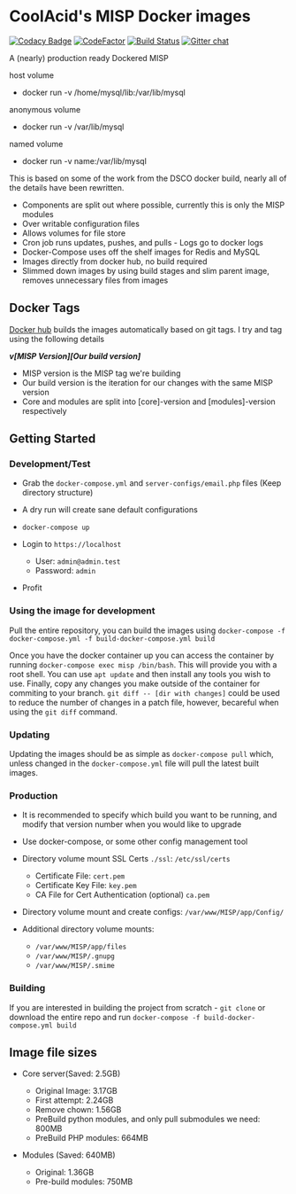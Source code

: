 # CoolAcid's MISP Docker images

[![Codacy Badge](https://api.codacy.com/project/badge/Grade/e9b0c08774a84b9e8e0454f3ac83651f)](https://app.codacy.com/manual/coolacid/docker-misp?utm_source=github.com&utm_medium=referral&utm_content=coolacid/docker-misp&utm_campaign=Badge_Grade_Dashboard)
[![CodeFactor](https://www.codefactor.io/repository/github/coolacid/docker-misp/badge/master)](https://www.codefactor.io/repository/github/coolacid/docker-misp/overview/master)
[![Build Status](https://travis-ci.org/coolacid/docker-misp.svg?branch=master)](https://travis-ci.org/coolacid/docker-misp)
[![Gitter chat](https://badges.gitter.im/gitterHQ/gitter.png)](https://gitter.im/MISP/Docker)

A (nearly) production ready Dockered MISP

host volume<br>
 * docker run -v /home/mysql/lib:/var/lib/mysql<br>

anonymous volume<br>
 * docker run -v /var/lib/mysql<br>

named volume<br>
 * docker run -v name:/var/lib/mysql<br>

This is based on some of the work from the DSCO docker build, nearly all of the details have been rewritten.

-   Components are split out where possible, currently this is only the MISP modules
-   Over writable configuration files
-   Allows volumes for file store
-   Cron job runs updates, pushes, and pulls - Logs go to docker logs
-   Docker-Compose uses off the shelf images for Redis and MySQL
-   Images directly from docker hub, no build required
-   Slimmed down images by using build stages and slim parent image, removes unnecessary files from images

## Docker Tags

[Docker hub](https://hub.docker.com/r/coolacid/misp-docker) builds the images automatically based on git tags. I try and tag using the following details

***v\[MISP Version]\[Our build version]***

-   MISP version is the MISP tag we're building
-   Our build version is the iteration for our changes with the same MISP version
-   Core and modules are split into \[core]-version and \[modules]-version respectively

## Getting Started

### Development/Test

-   Grab the `docker-compose.yml` and `server-configs/email.php` files (Keep directory structure)

-   A dry run will create sane default configurations

-   `docker-compose up`

-   Login to `https://localhost`
    -   User: `admin@admin.test`
    -   Password: `admin`

-   Profit

### Using the image for development

Pull the entire repository, you can build the images using `docker-compose -f docker-compose.yml -f build-docker-compose.yml build`

Once you have the docker container up you can access the container by running `docker-compose exec misp /bin/bash`.
This will provide you with a root shell. You can use `apt update` and then install any tools you wish to use.
Finally, copy any changes you make outside of the container for commiting to your branch. 
`git diff -- [dir with changes]` could be used to reduce the number of changes in a patch file, however, becareful when using the `git diff` command.

### Updating

Updating the images should be as simple as `docker-compose pull` which, unless changed in the `docker-compose.yml` file will pull the latest built images.

### Production
-   It is recommended to specify which build you want to be running, and modify that version number when you would like to upgrade

-   Use docker-compose, or some other config management tool

-   Directory volume mount SSL Certs `./ssl`: `/etc/ssl/certs`
    -   Certificate File: `cert.pem`
    -   Certificate Key File: `key.pem`
    -   CA File for Cert Authentication (optional) `ca.pem`

-   Directory volume mount and create configs: `/var/www/MISP/app/Config/`

-   Additional directory volume mounts:
    -   `/var/www/MISP/app/files`
    -   `/var/www/MISP/.gnupg`
    -   `/var/www/MISP/.smime`

### Building

If you are interested in building the project from scratch - `git clone` or download the entire repo and run `docker-compose -f build-docker-compose.yml build` 

## Image file sizes

-   Core server(Saved: 2.5GB)
    -   Original Image: 3.17GB
    -   First attempt: 2.24GB
    -   Remove chown: 1.56GB
    -   PreBuild python modules, and only pull submodules we need: 800MB
    -   PreBuild PHP modules: 664MB

-   Modules (Saved: 640MB)
    -   Original: 1.36GB
    -   Pre-build modules: 750MB
